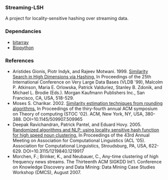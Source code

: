 ### Streaming-LSH
A project for locality-sensitive hashing over streaming data.

### Dependancies          
* [bitarray](http://pypi.python.org/pypi/bitarray)
* [Biopython](http://biopython.org/)

### References          
* Aristides Gionis, Piotr Indyk, and Rajeev Motwani. 1999. [Similarity Search in High Dimensions via Hashing.](http://portal.acm.org/citation.cfm?id=671516) In Proceedings of the 25th International Conference on Very Large Data Bases (VLDB '99), Malcolm P. Atkinson, Maria E. Orlowska, Patrick Valduriez, Stanley B. Zdonik, and Michael L. Brodie (Eds.). Morgan Kaufmann Publishers Inc., San Francisco, CA, USA, 518-529.
* Moses S. Charikar. 2002. [Similarity estimation techniques from rounding algorithms.](http://portal.acm.org/citation.cfm?id=509965) In Proceedings of the thiry-fourth annual ACM symposium on Theory of computing (STOC '02). ACM, New York, NY, USA, 380-388. DOI=10.1145/509907.509965
* Deepak Ravichandran, Patrick Pantel, and Eduard Hovy. 2005. [Randomized algorithms and NLP: using locality sensitive hash function for high speed noun clustering.](http://portal.acm.org/citation.cfm?id=1219917) In Proceedings of the 43rd Annual Meeting on Association for Computational Linguistics (ACL '05). Association for Computational Linguistics, Stroudsburg, PA, USA, 622-629. DOI=10.3115/1219840.1219917
* Morchen, F.; Brinker, K., and Neubauer, C., Any-time clustering of high frequency news streams. The Thirteenth ACM SIGKDD Int'l. Conference on Knowledge Discovery and Data Mining: Data Mining Case Studies Workshop (DMCS), August 2007.
